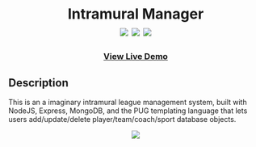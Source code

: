<div  align=center>
	<h1>Intramural Manager
	<br>
		<img src="https://img.shields.io/badge/MongoDB-%234ea94b.svg?style=for-the-badge&logo=mongodb&logoColor=white">
		<img src="https://img.shields.io/badge/Pug-FFF?style=for-the-badge&logo=pug&logoColor=A86454">
		<img src="https://img.shields.io/badge/express.js-%23404d59.svg?style=for-the-badge&logo=express&logoColor=%2361DAFB">
		<br>
	</h1>
	<h3><b><a href="https://sport-crud-app-d75a9b88c96f.herokuapp.com">View Live Demo</a></b></h3>
</div>

## Description
This is an a imaginary intramural league management system, built with NodeJS, Express, MongoDB, and the PUG templating language that lets users add/update/delete player/team/coach/sport database objects. 

<div  align=center>
	<img src="https://github.com/macaroonforu/Intramural-Manager/assets/121368271/68b3bf88-41bf-4e98-8727-87bb8780efa3">
</div>

